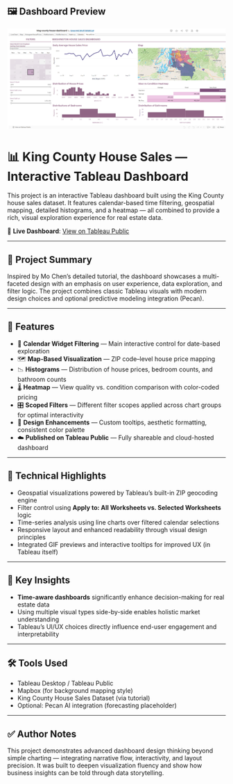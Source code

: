 ## 🖼️ Dashboard Preview

![Dashboard Preview](dashboard-preview.png)


# 📊 King County House Sales — Interactive Tableau Dashboard

This project is an interactive Tableau dashboard built using the King County house sales dataset. It features calendar-based time filtering, geospatial mapping, detailed histograms, and a heatmap — all combined to provide a rich, visual exploration experience for real estate data.

🔗 **Live Dashboard**: [View on Tableau Public](https://public.tableau.com/views/king-county-house-dashboard/HouseSales?:language=en-US&:sid=&:redirect=auth&:display_count=n&:origin=viz_share_link)

---

## 🧠 Project Summary

Inspired by Mo Chen’s detailed tutorial, the dashboard showcases a multi-faceted design with an emphasis on user experience, data exploration, and filter logic. The project combines classic Tableau visuals with modern design choices and optional predictive modeling integration (Pecan).

---

## 🚀 Features

- 📅 **Calendar Widget Filtering** — Main interactive control for date-based exploration  
- 🗺️ **Map-Based Visualization** — ZIP code–level house price mapping  
- 📉 **Histograms** — Distribution of house prices, bedroom counts, and bathroom counts  
- 🌡️ **Heatmap** — View quality vs. condition comparison with color-coded pricing  
- 🎛️ **Scoped Filters** — Different filter scopes applied across chart groups for optimal interactivity  
- 🎨 **Design Enhancements** — Custom tooltips, aesthetic formatting, consistent color palette  
- ☁️ **Published on Tableau Public** — Fully shareable and cloud-hosted dashboard  

---

## 🧩 Technical Highlights

- Geospatial visualizations powered by Tableau’s built-in ZIP geocoding engine  
- Filter control using **Apply to: All Worksheets vs. Selected Worksheets** logic  
- Time-series analysis using line charts over filtered calendar selections  
- Responsive layout and enhanced readability through visual design principles  
- Integrated GIF previews and interactive tooltips for improved UX (in Tableau itself)

---

## 📌 Key Insights

- **Time-aware dashboards** significantly enhance decision-making for real estate data
- Using multiple visual types side-by-side enables holistic market understanding
- Tableau’s UI/UX choices directly influence end-user engagement and interpretability

---

## 🛠️ Tools Used

- Tableau Desktop / Tableau Public  
- Mapbox (for background mapping style)  
- King County House Sales Dataset (via tutorial)  
- Optional: Pecan AI integration (forecasting placeholder)

---

## ✅ Author Notes

This project demonstrates advanced dashboard design thinking beyond simple charting — integrating narrative flow, interactivity, and layout precision. It was built to deepen visualization fluency and show how business insights can be told through data storytelling.

